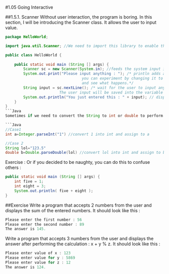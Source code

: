 ﻿#1.05 Going Interactive

##1.5.1. Scanner
Without user interaction, the program is boring. In this section, I will be introducing the Scanner class. It allows the user to input value. 
```Java
package HelloWorld;

import java.util.Scanner; //We need to import this library to enable the function.

public class HelloWorld {
	
	public static void main (String [] args) {
		Scanner sc = new Scanner(System.in); //feeds the system input into scanner.
		System.out.print("Please input anything : "); /* println adds a new line, while print doesn't.
							      you can experiment by changing it to println
							      and see what happens.*/
		String input = sc.nextLine(); /* wait for the user to input anything and press enter.
					    The user input will be saved into the variable input. */
		System.out.println("You just entered this : " + input); // display the value stored in input
	}
}
```Java
Sometimes if we need to convert the String to int or double to perform mathematical operation, we need to use Integer.parseInt( value ) or Double.parseDouble( value ) to convert, where the value should be a String value or String variable.

```Java
//Case1
int a=Integer.parseInt("1") //convert 1 into int and assign to a

//Case 2
String lol="123.5"
double b=Double.parseDouble(lol) //convert lol into int and assign to b
```
		
Exercise : Or if you decided to be naughty, you can do this to confuse others :
```Java
public static void main (String [] args) {
	int five = 1;
	int eight = 3;
	System.out.println( five + eight );
}
```

##Exercise
Write a program that accepts 2 numbers from the user and displays the sum of the entered numbers. It should look like this :
```Java
Please enter the first number : 56
Please enter the second number : 89
The answer is 145.
```

Write a program that accepts 3 numbers from the user and displays the answer after performing the calculation : x + y % z. It should look like this :
```Java
Please enter value of x : 123
Please enter value for y : 5869
Please enter value for z : 12
The answer is 124.
```